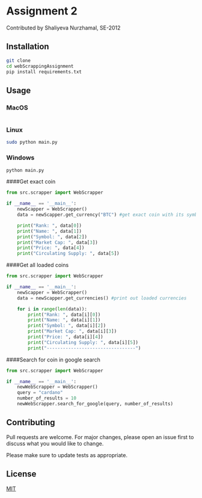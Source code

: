 # Assignment 2

Contributed by Shaliyeva Nurzhamal, SE-2012

## Installation

```bash
git clone 
cd webScrappingAssignment
pip install requirements.txt
```

## Usage

### MacOS 
```python3 main.py
```

### Linux 
```bash
sudo python main.py
```
### Windows 
```bash
python main.py
```
####Get exact coin
```python
from src.scrapper import WebScrapper

if __name__ == '__main__':
    newScapper = WebScrapper()
    data = newScapper.get_currency("BTC") #get exact coin with its symbol

    print("Rank: ", data[0])
    print("Name: ", data[1])
    print("Symbol: ", data[2])
    print("Market Cap: ", data[3])
    print("Price: ", data[4])
    print("Circulating Supply: ", data[5]) 
```
####Get all loaded coins
```python
from src.scrapper import WebScrapper

if __name__ == '__main__':
    newScapper = WebScrapper()
    data = newScapper.get_currencies() #print out loaded currencies

    for i in range(len(data)):
        print("Rank: ", data[i][0])
        print("Name: ", data[i][1])
        print("Symbol: ", data[i][2])
        print("Market Cap: ", data[i][3])
        print("Price: ", data[i][4])
        print("Circulating Supply: ", data[i][5])
        print("---------------------------------")
```
####Search for coin in google search
```python
from src.scrapper import WebScrapper

if __name__ == '__main__':
    newWebScrapper = WebScrapper()
    query = "cardano"
    number_of_results = 10
    newWebScrapper.search_for_google(query, number_of_results)
```

## Contributing
Pull requests are welcome. For major changes, please open an issue first to discuss what you would like to change.

Please make sure to update tests as appropriate.

## License
[MIT](https://choosealicense.com/licenses/mit/)
